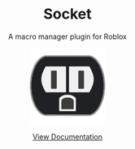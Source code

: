 <div align="center">
    <h1>Socket</h1>
    <p>A macro manager plugin for Roblox</p>
	<img src=".moonwave/static/square_logo.png" alt="Socket" height="150" />
	<br>
	<p><a href="https://joelbrd.github.io/Socket/">View Documentation</a></p>
</div>